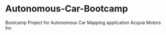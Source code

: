 # Autonomous-Car-Bootcamp
Bootcamp Project for Autonomous Car Mapping application 
Acquia Motors Inc
